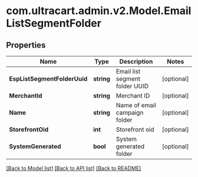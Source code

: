 
# com.ultracart.admin.v2.Model.EmailListSegmentFolder

## Properties

Name | Type | Description | Notes
------------ | ------------- | ------------- | -------------
**EspListSegmentFolderUuid** | **string** | Email list segment folder UUID | [optional] 
**MerchantId** | **string** | Merchant ID | [optional] 
**Name** | **string** | Name of email campaign folder | [optional] 
**StorefrontOid** | **int** | Storefront oid | [optional] 
**SystemGenerated** | **bool** | System generated folder | [optional] 

[[Back to Model list]](../README.md#documentation-for-models)
[[Back to API list]](../README.md#documentation-for-api-endpoints)
[[Back to README]](../README.md)

